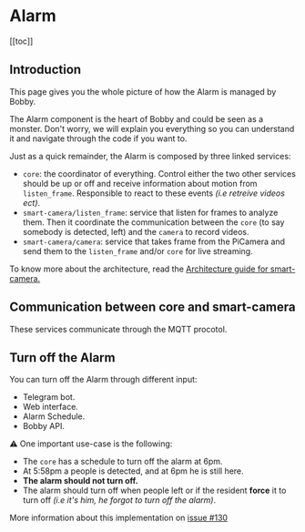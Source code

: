 # Alarm
[[toc]]

## Introduction
This page gives you the whole picture of how the Alarm is managed by Bobby.

The Alarm component is the heart of Bobby and could be seen as a monster. Don't worry, we will explain you everything so you can understand it and navigate through the code if you want to.

Just as a quick remainder, the Alarm is composed by three linked services:
- `core`: the coordinator of everything. Control either the two other services should be up or off and receive information about motion from `listen_frame`. Responsible to react to these events *(i.e retreive videos ect)*.
- `smart-camera/listen_frame`: service that listen for frames to analyze them. Then it coordinate the communication between the `core` (to say somebody is detected, left) and the `camera` to record videos.
- `smart-camera/camera`: service that takes frame from the PiCamera and send them to the `listen_frame` and/or `core` for live streaming.

To know more about the architecture, read the [Architecture guide for smart-camera.](../smart-camera/architecture)

## Communication between core and smart-camera
These services communicate through the MQTT procotol. 

## Turn off the Alarm
You can turn off the Alarm through different input:
- Telegram bot.
- Web interface.
- Alarm Schedule.
- Bobby API.

:warning: One important use-case is the following:
- The `core` has a schedule to turn off the alarm at 6pm.
- At 5:58pm a people is detected, and at 6pm he is still here.
- **The alarm should not turn off.**
- The alarm should turn off when people left or if the resident **force** it to turn off *(i.e it's him, he forgot to turn off the alarm)*.
 


More information about this implementation on [issue #130](https://github.com/bobby-home/bobby-home/issues/130)

